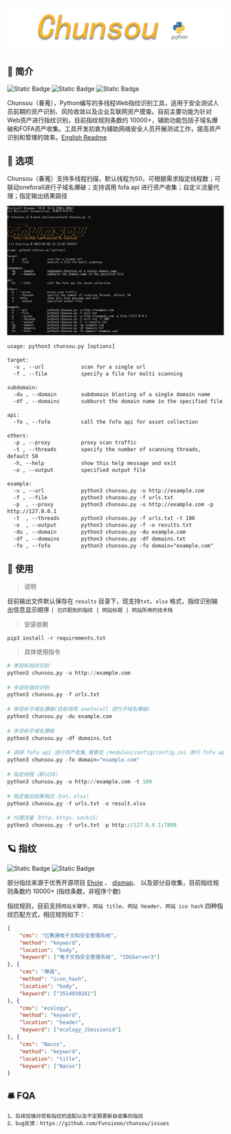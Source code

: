![chunsou](images/logo.png)



## 📖 简介

![Static Badge](https://img.shields.io/badge/%E5%B7%A5%E5%85%B7-chunsou(%E6%98%A5%E8%92%90)-bottlegreen?logo=github) ![Static Badge](https://img.shields.io/badge/%E8%AF%AD%E8%A8%80-Python-blue?logo=github) ![Static Badge](https://img.shields.io/badge/%E5%AE%9A%E4%BD%8D-Web%E6%8C%87%E7%BA%B9%E8%AF%86%E5%88%AB-orange?logo=github)

Chunsou（春蒐），Python编写的多线程Web指纹识别工具，适用于安全测试人员前期的资产识别、风险收敛以及企业互联网资产摸查。目前主要功能为针对Web资产进行指纹识别，目前指纹规则条数约 10000+，辅助功能包括子域名爆破和FOFA资产收集。工具开发初衷为辅助网络安全人员开展测试工作，提高资产识别和管理的效率。[English Readme](https://github.com/Funsiooo/chunsou/tree/main/doc/Readme.md)



## 🥏 选项

Chunsou（春蒐）支持多线程扫描，默认线程为50，可根据需求指定线程数；可联动oneforall进行子域名爆破；支持调用 fofa api 进行资产收集；自定义流量代理；指定输出结果路径

![image-20230730114043749](/images/1.png)

```
usage: python3 chunsou.py [options]

target:
  -u , --url            scan for a single url
  -f , --file           specify a file for multi scanning

subdomain:
  -du , --domain        subdomain blasting of a single domain name
  -df , --domains       subburst the domain name in the specified file

api:
  -fo , --fofa          call the fofa api for asset collection

others:
  -p , --proxy          proxy scan traffic
  -t , --threads        specify the number of scanning threads, default 50
  -h, --help            show this help message and exit
  -o , --output         specified output file

example:
  -u , --url            python3 chunsou.py -u http://example.com
  -f , --file           python3 chunsou.py -f urls.txt
  -p  , --proxy         python3 chunsou.py -u http://example.com -p http://127.0.0.1
  -t  , --threads       python3 chunsou.py -f urls.txt -t 100
  -o  , --output        python3 chunsou.py -f -o results.txt
  -du , --domain        python3 chunsou.py -du example.com
  -df , --domains       python3 chunsou.py -df domains.txt
  -fo , --fofa          python3 chunsou.py -fo domain="example.com"
```



## 🛫 使用

> 说明

目前输出文件默认保存在 `results` 目录下，现支持`txt`、`xlsx` 格式，指纹识别输出信息显示顺序 `| 已匹配到的指纹 | 网站标题 | 网站所用的技术栈`



> 安装依赖

```
pip3 install -r requirements.txt
```



> 具体使用指令

```python
# 单目标指纹识别
python3 chunsou.py -u http://example.com

# 多目标指纹识别
python3 chunsou.py -f urls.txt

# 单目标子域名爆破(目前调用 oneforall 进行子域名爆破)
python3 chunsou.py -du example.com

# 多目标子域名爆破
python3 chunsou.py -df domains.txt

# 调用 fofa api 进行资产收集,需要在 /modules/config/config.ini 进行 fofa api 配置
python3 chunsou.py -fo domain="example.com"

# 指定线程（默认50）
python3 chunsou.py -u http://example.com -t 100

# 指定输出结果格式（txt、xlsx）
python3 chunsou.py -f urls.txt -o result.xlsx

# 代理流量（http、https、socks5）
python3 chunsou.py -f urls.txt -p http://127.0.0.1:7890
```



## 🪐 指纹

![Static Badge](https://img.shields.io/badge/%E6%8C%87%E7%BA%B9%E6%9D%A5%E6%BA%90-orange?logo=adminer) ![Static Badge](https://img.shields.io/badge/%E6%8C%87%E7%BA%B9%E8%A7%84%E5%88%99-blue?logo=hyperledger)

部分指纹来源于优秀开源项目 [Ehole](https://github.com/EdgeSecurityTeam/EHole) 、 [dismap](https://github.com/zhzyker/dismap)、 以及部分自收集，目前指纹规则条数约 10000+ (指纹条数，非程序个数)

指纹规则，目前支持`网站关键字`、`网站 title`、`网站 header`、`网站 ico hash` 四种指纹匹配方式，相应规则如下：

```json
{
    "cms": "亿赛通电子文档安全管理系统",
    "method": "keyword",
    "location": "body",
    "keyword": ["电子文档安全管理系统", "CDGServer3"]
}, {
    "cms": "禅道",
    "method": "icon_hash",
    "location": "body",
    "keyword": ["3514039281"]
}, {
    "cms": "ecology",
    "method": "keyword",
    "location": "header",
    "keyword": ["ecology_JSessionid"]
}, {
    "cms": "Nacos",
    "method": "keyword",
    "location": "title",
    "keyword": ["Nacos"]
}
```



## 🛎️ FQA

```
1、后续加强对现有指纹的适配以及不定期更新自收集的指纹
2、bug反馈：https://github.com/Funsiooo/chunsou/issues
```




